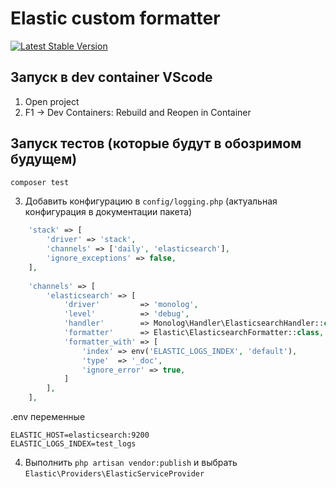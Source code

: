 # Elastic custom formatter

<a href="https://packagist.org/packages/doclassif/elastic"><img src="https://img.shields.io/packagist/v/doclassif/elastic" alt="Latest Stable Version"></a>

## Запуск в dev container VScode
1. Open project
2. F1 -> Dev Containers: Rebuild and Reopen in Container

## Запуск тестов (которые будут в обозримом будущем)
```sh
composer test
```

3. Добавить конфигурацию в ```config/logging.php``` (актуальная конфигурация в документации пакета)

```php
    'stack' => [
        'driver' => 'stack',
        'channels' => ['daily', 'elasticsearch'],
        'ignore_exceptions' => false,
    ],
    
    'channels' => [
        'elasticsearch' => [
            'driver'         => 'monolog',
            'level'          => 'debug',
            'handler'        => Monolog\Handler\ElasticsearchHandler::class,
            'formatter'      => Elastic\ElasticsearchFormatter::class,
            'formatter_with' => [
                'index' => env('ELASTIC_LOGS_INDEX', 'default'),
                'type'  => '_doc',
                'ignore_error' => true,
            ]
        ],
    ],

```

.env переменные

```
ELASTIC_HOST=elasticsearch:9200
ELASTIC_LOGS_INDEX=test_logs
```

4. Выполнить ```php artisan vendor:publish``` и выбрать ```Elastic\Providers\ElasticServiceProvider```